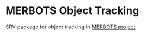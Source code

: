 # MERBOTS Object Tracking
SRV package for object tracking in [MERBOTS project](http://srv.uib.es/superion/)
